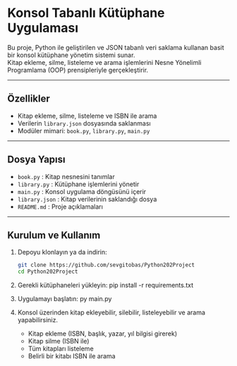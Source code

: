 ﻿# Konsol Tabanlı Kütüphane Uygulaması

Bu proje, Python ile geliştirilen ve JSON tabanlı veri saklama kullanan basit bir konsol kütüphane yönetim sistemi sunar.  
Kitap ekleme, silme, listeleme ve arama işlemlerini Nesne Yönelimli Programlama (OOP) prensipleriyle gerçekleştirir.

---

## Özellikler

- Kitap ekleme, silme, listeleme ve ISBN ile arama  
- Verilerin `library.json` dosyasında saklanması  
- Modüler mimari: `book.py`, `library.py`, `main.py`  

---

## Dosya Yapısı

- `book.py`         : Kitap nesnesini tanımlar  
- `library.py`      : Kütüphane işlemlerini yönetir  
- `main.py`         : Konsol uygulama döngüsünü içerir  
- `library.json`    : Kitap verilerinin saklandığı dosya  
- `README.md`       : Proje açıklamaları  

---

## Kurulum ve Kullanım

1. Depoyu klonlayın ya da indirin:  
   ```bash
   git clone https://github.com/sevgitobas/Python202Project
   cd Python202Project


2. Gerekli kütüphaneleri yükleyin:
	pip install -r requirements.txt


3. Uygulamayı başlatın:
	py main.py

4. Konsol üzerinden kitap ekleyebilir, silebilir, listeleyebilir ve arama yapabilirsiniz.
	- Kitap ekleme (ISBN, başlık, yazar, yıl bilgisi girerek)
	- Kitap silme (ISBN ile)
	- Tüm kitapları listeleme
	- Belirli bir kitabı ISBN ile arama

